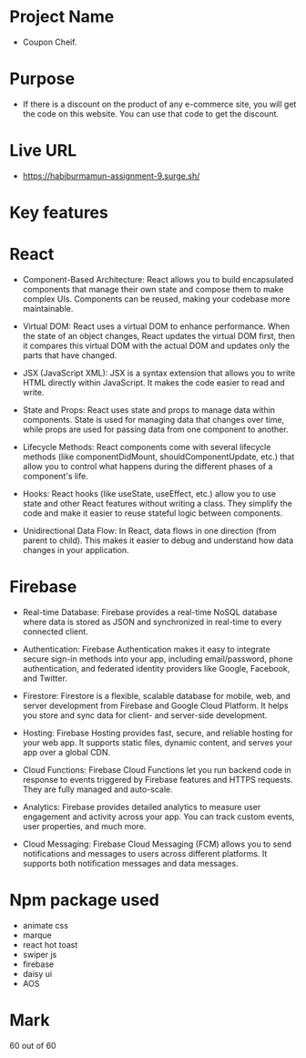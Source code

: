 # Project Name
- Coupon Cheif.

# Purpose
- If there is a discount on the product of any e-commerce site, you will get the code on this website. You can use that code to get the discount.

# Live URL
- https://habiburmamun-assignment-9.surge.sh/

# Key features
# React
- Component-Based Architecture: React allows you to build encapsulated components that manage their own state and compose them to make complex UIs. Components can be reused, making your codebase more maintainable.

- Virtual DOM: React uses a virtual DOM to enhance performance. When the state of an object changes, React updates the virtual DOM first, then it compares this virtual DOM with the actual DOM and updates only the parts that have changed.

- JSX (JavaScript XML): JSX is a syntax extension that allows you to write HTML directly within JavaScript. It makes the code easier to read and write.

- State and Props: React uses state and props to manage data within components. State is used for managing data that changes over time, while props are used for passing data from one component to another.

- Lifecycle Methods: React components come with several lifecycle methods (like componentDidMount, shouldComponentUpdate, etc.) that allow you to control what happens during the different phases of a component's life.

- Hooks: React hooks (like useState, useEffect, etc.) allow you to use state and other React features without writing a class. They simplify the code and make it easier to reuse stateful logic between components.

- Unidirectional Data Flow: In React, data flows in one direction (from parent to child). This makes it easier to debug and understand how data changes in your application.

# Firebase
- Real-time Database: Firebase provides a real-time NoSQL database where data is stored as JSON and synchronized in real-time to every connected client.

- Authentication: Firebase Authentication makes it easy to integrate secure sign-in methods into your app, including email/password, phone authentication, and federated identity providers like Google, Facebook, and Twitter.

- Firestore: Firestore is a flexible, scalable database for mobile, web, and server development from Firebase and Google Cloud Platform. It helps you store and sync data for client- and server-side development.

- Hosting: Firebase Hosting provides fast, secure, and reliable hosting for your web app. It supports static files, dynamic content, and serves your app over a global CDN.

- Cloud Functions: Firebase Cloud Functions let you run backend code in response to events triggered by Firebase features and HTTPS requests. They are fully managed and auto-scale.

- Analytics: Firebase provides detailed analytics to measure user engagement and activity across your app. You can track custom events, user properties, and much more.

- Cloud Messaging: Firebase Cloud Messaging (FCM) allows you to send notifications and messages to users across different platforms. It supports both notification messages and data messages.
# Npm package used
- animate css
- marque
- react hot toast
- swiper js
- firebase
- daisy ui
- AOS

# Mark
60 out of 60